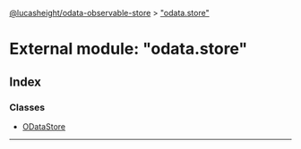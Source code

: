 [@lucasheight/odata-observable-store](../README.md) > ["odata.store"](../modules/_odata_store_.md)

# External module: "odata.store"

## Index

### Classes

* [ODataStore](../classes/_odata_store_.odatastore.md)

---

